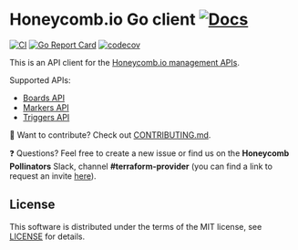 # Honeycomb.io Go client [![Docs][doc-badge]][doc-link]

[doc-badge]: https://pkg.go.dev/badge/github.com/kvrhdn/go-honeycombio
[doc-link]: https://pkg.go.dev/github.com/kvrhdn/go-honeycombio

[![CI](https://github.com/kvrhdn/go-honeycombio/workflows/CI/badge.svg)](https://github.com/kvrhdn/go-honeycombio/actions)
[![Go Report Card](https://goreportcard.com/badge/github.com/kvrhdn/go-honeycombio)](https://goreportcard.com/report/github.com/kvrhdn/go-honeycombio)
[![codecov](https://codecov.io/gh/kvrhdn/go-honeycombio/branch/main/graph/badge.svg)](https://codecov.io/gh/kvrhdn/go-honeycombio)

This is an API client for the [Honeycomb.io management APIs](https://docs.honeycomb.io/api/).

Supported APIs:

- [Boards API](https://docs.honeycomb.io/api/boards-api/)
- [Markers API](https://docs.honeycomb.io/api/markers/)
- [Triggers API](https://docs.honeycomb.io/api/triggers/)

🔧 Want to contribute? Check out [CONTRIBUTING.md](./CONTRIBUTING.md).

❓ Questions? Feel free to create a new issue or find us on the **Honeycomb Pollinators** Slack, channel **#terraform-provider** (you can find a link to request an invite [here](https://www.honeycomb.io/blog/spread-the-love-appreciating-our-pollinators-community/)).

## License

This software is distributed under the terms of the MIT license, see [LICENSE](./LICENSE) for details.
